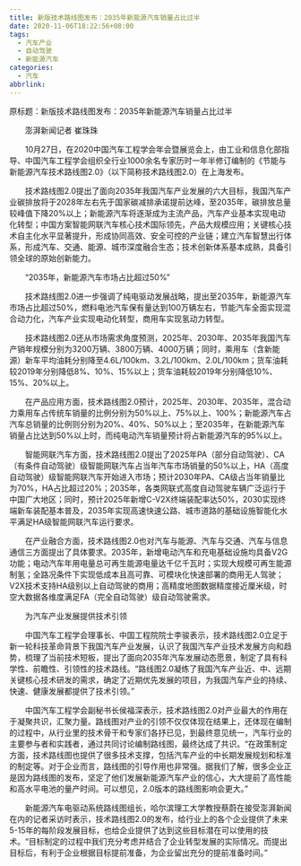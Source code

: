 ```yaml
---
title: 新版技术路线图发布：2035年新能源汽车销量占比过半
date: 2020-11-06T18:22:56+08:00
tags:
  - 汽车产业
  - 自动驾驶
  - 新能源汽车
categories:
  - 汽车
abbrlink:
---
```


原标题：新版技术路线图发布：2035年新能源汽车销量占比过半

　　澎湃新闻记者 崔珠珠

　　10月27日，在2020中国汽车工程学会年会暨展览会上，由工业和信息化部指导、中国汽车工程学会组织全行业1000余名专家历时一年半修订编制的《节能与新能源汽车技术路线图2.0》（以下简称技术路线图2.0）在上海发布。

　　技术路线图2.0提出了面向2035年我国汽车产业发展的六大目标，我国汽车产业碳排放将于2028年左右先于国家碳减排承诺提前达峰，至2035年，碳排放总量较峰值下降20%以上；新能源汽车将逐渐成为主流产品，汽车产业基本实现电动化转型；中国方案智能网联汽车核心技术国际领先，产品大规模应用；关键核心技术自主化水平显著提升，形成协同高效、安全可控的产业链；建立汽车智慧出行体系，形成汽车、交通、能源、城市深度融合生态；技术创新体系基本成熟，具备引领全球的原始创新能力。

　　“2035年，新能源汽车市场占比超过50%”

　　技术路线图2.0进一步强调了纯电驱动发展战略，提出至2035年，新能源汽车市场占比超过50%，燃料电池汽车保有量达到100万辆左右，节能汽车全面实现混合动力化，汽车产业实现电动化转型，商用车实现氢动力转型。

　　技术路线图2.0还从市场需求角度预测，2025年、2030年、2035年我国汽车产销年规模分别为3200万辆、3800万辆、4000万辆；同时，乘用车（含新能源）新车平均油耗分别降至4.6L/100km、3.2L/100km、2.0L/100km；货车油耗较2019年分别降低8%、10%、15%以上；货车油耗较2019年分别降低10%、15%、20%以上。

　　在产品应用方面，技术路线图2.0预计，2025年、2030年、2035年，混合动力乘用车占传统车销量的比例分别为50%以上、75%以上、100%；新能源汽车占汽车总销量的比例则分别为20%、40%、50%以上；至2035年，在新能源汽车销量占比达到50%以上时，而纯电动汽车销量预计将占新能源汽车的95%以上。

　　智能网联汽车方面，技术路线图2.0提出了2025年PA（部分自动驾驶）、CA（有条件自动驾驶）级智能网联汽车占当年汽车市场销量的50%以上，HA（高度自动驾驶）级智能网联汽车开始进入市场；预计2030年PA、CA级占当年销量比为70%，HA占比超过20%；2035年，各类网联式高度自动驾驶车辆广泛运行于中国广大地区；同时，预计2025年新增C-V2X终端装配率达50%，2030实现终端新车装配基本普及，2035年实现高速快速公路、城市道路的基础设施智能化水平满足HA级智能网联汽车运行要求。

　　在产业融合方面，技术路线图2.0也对汽车与能源、汽车与交通、汽车与信息通信三方面提出了具体要求。2035年，新增电动汽车和充电基础设施均具备V2G功能；电动汽车年用电量总可再生能源电量达千亿千瓦时；实现大规模可再生能源制氢；全路况条件下实现低成本且高可靠、可模块化快速部署的商用无人驾驶；V2X技术支持HA级别以上自动驾驶的商用；高精度地图数据精度接近厘米级，时空大数据各维度满足FA（完全自动驾驶）级自动驾驶需求。

　　为汽车产业发展提供技术引领

　　中国汽车工程学会理事长、中国工程院院士李骏表示，技术路线图2.0立足于新一轮科技革命背景下我国汽车产业发展，认识了我国汽车产业技术发展方向和趋势，梳理了当前技术短板，提出了面向2035年汽车发展动态愿景，制定了具有科学性、前瞻性、引领性的技术路线。“路线图2.0凝练了我国汽车产业近、中、远期关键核心技术研发的需求，确定了近期优先发展的项目，为我国汽车产业的持续、快速、健康发展都提供了技术引领。”

　　中国汽车工程学会副秘书长侯福深表示，技术路线图2.0对产业最大的作用在于凝聚共识，汇聚力量。路线图对产业的引领不仅仅体现在结果上，还体现在编制的过程中，从行业里的技术骨干和专家们各抒已见，到最终意见统一，汽车行业的主要参与者和实践者，通过共同讨论编制路线图，最终达成了共识。“在政策制定方面，技术路线图也提供了很多技术支撑，包括汽车产业的中长期发展规划和标准的制定等。对于企业而言，路线图的引导作用也非常强。据我们了解，很多企业正是因为路线图的发布，坚定了他们发展新能源汽车产业的信心，大大提前了高性能和高水平电池的量产时间。可以想见，2.0版本的路线图影响会更大。”

　　新能源汽车电驱动系统路线图组长，哈尔滨理工大学教授蔡蔚在接受澎湃新闻在内的记者采访时表示，技术路线图2.0的发布，给行业上的各个企业提供了未来5-15年的每阶段发展目标，也给企业提供了达到这些目标潜在可以使用的技术。“目标制定的过程中我们充分考虑并结合了企业转型发展的实际情况。而提出目标后，有利于企业根据目标提前准备，为企业留出充分的提前准备时间。”